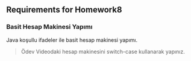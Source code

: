 ## Requirements for Homework8

### Basit Hesap Makinesi Yapımı
Java koşullu ifadeler ile basit hesap makinesi yapımı.

> Ödev
Videodaki hesap makinesini switch-case kullanarak yapınız.